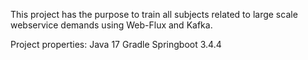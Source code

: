 This project has the purpose to train all subjects related to large scale webservice demands using Web-Flux and Kafka.

Project properties:
Java 17
Gradle
Springboot 3.4.4
